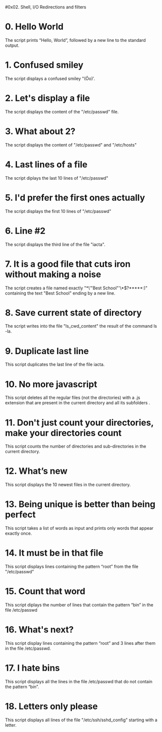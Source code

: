 #0x02. Shell, I/O Redirections and filters
# 0. Hello World
The script prints “Hello, World”, followed by a new line to the standard output.
# 1. Confused smiley
The script displays a confused smiley "(Ôo)'.
# 2. Let's display a file
The script displays the content of the "/etc/passwd" file.
# 3. What about 2?
The script displays  the content of "/etc/passwd" and "/etc/hosts"
# 4. Last lines of a file
The script diplays the last 10 lines of "/etc/passwd"
# 5. I'd prefer the first ones actually
The script displays the first 10 lines of "/etc/passwd"
# 6. Line #2
The script displays the third line of the file "iacta".
# 7. It is a good file that cuts iron without making a noise
The script creates a file named exactly "\*\\'"Best School"\'\\*$\?\*\*\*\*\*:)" containing the text "Best School" ending by a new line.
# 8. Save current state of directory
The script writes into the file "ls_cwd_content" the result of the command ls -la.
# 9. Duplicate last line
This script duplicates the last line of the file iacta.
# 10. No more javascript
This script deletes all the regular files (not the directories) with a .js extension that are present in the current directory and all its subfolders
. 
# 11. Don't just count your directories, make your directories count
This script counts the number of directories and sub-directories in the current directory.
# 12. What’s new
This script displays the 10 newest files in the current directory.
# 13. Being unique is better than being perfect
This script takes a list of words as input and prints only words that appear exactly once.
# 14. It must be in that file
This script displays lines containing the pattern “root” from the file "/etc/passwd"
# 15. Count that word
This script diplays the number of lines that contain the pattern “bin” in the file /etc/passwd
# 16. What's next?
This script display lines containing the pattern “root” and 3 lines after them in the file /etc/passwd.
# 17. I hate bins
This script displays all the lines in the file /etc/passwd that do not contain the pattern “bin”.
# 18. Letters only please
This script displays all lines of the file "/etc/ssh/sshd_config" starting with a letter.
